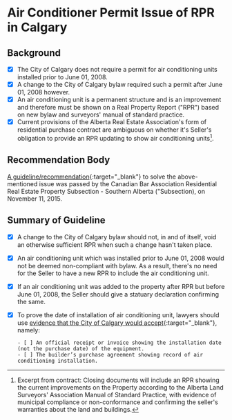 # Air Conditioner Permit Issue of RPR in Calgary

## Background

- [x] The City of Calgary does not require a permit for air conditioning units installed prior to June 01, 2008.
- [x] A change to the City of Calgary bylaw required such a permit after June 01, 2008 however.
- [x] An air conditioning unit is a permanent structure and is an improvement and therefore must be shown on a Real Property Report ("RPR") based on new bylaw and surveyors' manual of standard practice.
- [x] Current provisions of the Alberta Real Estate Association's form of residential purchase contract are ambiguous on whether it's Seller's obligation to provide an RPR updating to show air conditioning units[^1].

[^1]: Excerpt from contract: Closing documents will include an RPR showing the current improvements on the Property according to the Alberta Land Surveyors' Association Manual of Standard Practice, with evidence of municipal compliance or non-conformance and confirming the seller's warranties about the land and buildings.

## Recommendation Body

[A guideline/recommendation](https://documents.lawsociety.ab.ca/wp-content/uploads/2017/01/01174010/recommendations-of-rpr-committee-nov-11-2015-air-conditioners-and-window-wells.pdf){:target="\_blank"} to solve the above-mentioned issue was passed by the Canadian Bar Association Residential Real Estate Property Subsection - Southern Alberta ("Subsection), on November 11, 2015.

## Summary of Guideline

- [x] A change to the City of Calgary bylaw should not, in and of itself, void an otherwise sufficient RPR when such a change hasn't taken place.
- [x] An air conditioning unit which was installed prior to June 01, 2008 would not be deemed non-compliant with bylaw. As a result, there's no need for the Seller to have a new RPR to include the air conditioning unit.
- [x] If an air conditioning unit was added to the property after RPR but before June 01, 2008, the Seller should give a statuary declaration confirming the same.
- [x] To prove the date of installation of air conditioning unit, lawyers should use [evidence that the City of Calgary would accept](https://www.calgary.ca/development/home-building/heating-cooling.html){:target="\_blank"}, namely:

      - [ ] An official receipt or invoice showing the installation date (not the purchase date) of the equipment.
      - [ ] The builder’s purchase agreement showing record of air conditioning installation.
